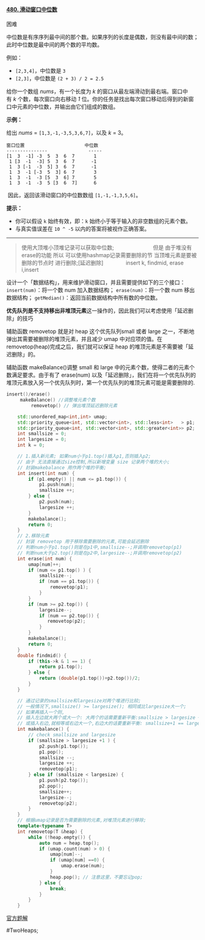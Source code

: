 #### [480. 滑动窗口中位数](https://leetcode.cn/problems/sliding-window-median/)

困难

中位数是有序序列最中间的那个数。如果序列的长度是偶数，则没有最中间的数；此时中位数是最中间的两个数的平均数。

例如：

- `[2,3,4]`，中位数是 `3`
- `[2,3]`，中位数是 `(2 + 3) / 2 = 2.5`

给你一个数组 _nums_，有一个长度为 _k_ 的窗口从最左端滑动到最右端。窗口中有 _k_ 个数，每次窗口向右移动 _1_ 位。你的任务是找出每次窗口移动后得到的新窗口中元素的中位数，并输出由它们组成的数组。

**示例：**

给出 _nums_ = `[1,3,-1,-3,5,3,6,7]`，以及 _k_ = 3。

```
窗口位置                      中位数
---------------               -----
[1  3  -1] -3  5  3  6  7       1
 1 [3  -1  -3] 5  3  6  7      -1
 1  3 [-1  -3  5] 3  6  7      -1
 1  3  -1 [-3  5  3] 6  7       3
 1  3  -1  -3 [5  3  6] 7       5
 1  3  -1  -3  5 [3  6  7]      6
```
 因此，返回该滑动窗口的中位数数组 `[1,-1,-1,3,5,6]`。

**提示：**

- 你可以假设 `k` 始终有效，即：`k` 始终小于等于输入的非空数组的元素个数。
- 与真实值误差在 `10 ^ -5` 以内的答案将被视作正确答案。
---- ----

> 使用大顶堆小顶堆记录可以获取中位数;                         
> 但是 由于堆没有erase的功能 所以 可以使用hashmap记录需要删除的节
> 当顶堆元素是要被删除的节点时 进行删除;[延迟删除]              
> insert k, findmid, erase i,insert


设计一个「数据结构」，用来维护滑动窗口，并且需要提供如下的三个接口：
`insert(num)`：将一个数 num 加入数据结构；
`erase(num)`：将一个数 num 移出数据结构；
`getMedian()`：返回当前数据结构中所有数的中位数。

**优先队列是不支持移出非堆顶元素**这一操作的，因此我们可以考虑使用「延迟删除」的技巧

辅助函数 removetop 就是对 heap 这个优先队列small 或者 large 之一，不断地弹出其需要被删除的堆顶元素，并且减少 umap 中对应项的值。在 removetop(heap)完成之后，我们就可以保证 heap 的堆顶元素是不需要被「延迟删除」的。

辅助函数 makeBalance()调整 small 和 large 中的元素个数，使得二者的元素个数满足要求。由于有了 erase(num) 以及「延迟删除」，我们在将一个优先队列的堆顶元素放入另一个优先队列时，第一个优先队列的堆顶元素可能是需要删除的.
```cpp
insert()/erase()
     makeBalance() //调整堆元素个数
         removetop() // 弹出堆顶延迟删除元素
```

```cpp
    std::unordered_map<int,int> umap;
    std::priority_queue<int, std::vector<int>, std::less<int>   > p1;
    std::priority_queue<int, std::vector<int>, std::greater<int>> p2;
    int smallsize = 0;
    int largesize = 0;
    int k = 0;
```

```cpp
    // 1.插入新元素; 如果num小于p1.top()插入p1,否则插入p2;
    // 由于 无法直接通过size控制,所以新增变量 size 记录两个堆的大小;
    // 封装makebalance 用作两个堆的平衡;
    int insert(int num) {
        if (p1.empty() || num <= p1.top()) {
            p1.push(num);
            smallsize ++;
        } else {
            p2.push(num);
            largesize ++;
        }
        makebalance();
        return 0;
    }
    // 2.移除元素
    // 封装 removetop 用于移除需要删除的元素,可能会延迟删除
    // 判断num小于p1.top()则是在p1中,smallsize--;并调用removetop(p1)
    // 判断num大于p2.top()则是在p2中,largesize--;并调用removetop(p2)
    int erase(int num) {
        umap[num]++;
        if (num <= p1.top() ) {
            smallsize--;
            if (num == p1.top()) {
                removetop(p1);
            }
        }
        if (num >= p2.top()) {
            largesize--;
            if (num == p2.top()) {
               removetop(p2);
            }
        }
        makebalance();
        return 0;
    }
    double findmid() {
        if (this->k & 1 == 1) {
            return p1.top();
        } else {
            return (double(p1.top())+p2.top())/2;
        }
    }
```

```cpp
    // 通过记录的smallsize和largesize对两个堆进行比较;
    // 一般情况下,smallsize() >= largesize(); 相同或比largesize大一个;
    // 如果再插入一个则,
    // 插入左边就大两个或大一个: 大两个的话需要重新平衡:smallsize > largesize +1
    // 或插入右边,就相等或右边大一个,右边大的话要重新平衡: smallsize+1 == largesize;
    int makebalance() {
        // check smallsize and largesize
        if (smallsize > largesize +1 ) {
            p2.push(p1.top());
            p1.pop();
            smallsize --;
            largesize ++;
            removetop(p1);
        } else if (smallsize < largesize) {
            p1.push(p2.top());
            p2.pop();
            smallsize++;
            largesize--;
            removetop(p2);
        }
    }
    // 根据umap记录是否为需要删除的元素,对堆顶元素进行移除;
    template<typename T>
    int removetop(T &heap) {
        while (!heap.empty()) {
            auto num = heap.top();
            if (umap.count(num) > 0) {
                umap[num]--;
                if (umap[num] ==0) {
                    umap.erase(num);
                }
                heap.pop(); // 注意这里，不要忘记pop;
            } else {
                break;
            }
        }
    }
```
[官方题解](https://leetcode.cn/problems/sliding-window-median/)

#TwoHeaps;
